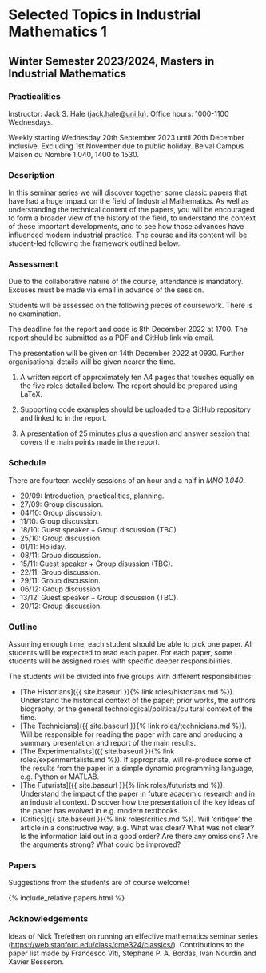 # Selected Topics in Industrial Mathematics 1
## Winter Semester 2023/2024, Masters in Industrial Mathematics

### Practicalities

Instructor: Jack S. Hale (jack.hale@uni.lu). Office hours: 1000-1100 Wednesdays.

Weekly starting Wednesday 20th September 2023 until 20th December inclusive.
Excluding 1st November due to public holiday.
Belval Campus Maison du Nombre 1.040, 1400 to 1530.

### Description

In this seminar series we will discover together some classic papers that have
had a huge impact on the field of Industrial Mathematics. As well as
understanding the technical content of the papers, you will be encouraged to
form a broader view of the history of the field, to understand the context of
these important developments, and to see how those advances have influenced
modern industrial practice. The course and its content will be student-led
following the framework outlined below.

### Assessment

Due to the collaborative nature of the course, attendance is mandatory. Excuses
must be made via email in advance of the session.

Students will be assessed on the following pieces of coursework. There is no
examination.

The deadline for the report and code is 8th December 2022 at 1700. The report
should be submitted as a PDF and GitHub link via email.

The presentation will be given on 14th December 2022 at 0930. Further
organisational details will be given nearer the time.

1. A written report of approximately ten A4 pages that touches equally on the
   five roles detailed below. The report should be prepared using LaTeX.

2. Supporting code examples should be uploaded to a GitHub repository and 
   linked to in the report.

3. A presentation of 25 minutes plus a question and answer session that covers
   the main points made in the report.


### Schedule

There are fourteen weekly sessions of an hour and a half in *MNO 1.040*.

* 20/09: Introduction, practicalities, planning.
* 27/09: Group discussion.
* 04/10: Group discussion. 
* 11/10: Group discussion.
* 18/10: Guest speaker + Group discussion (TBC).
* 25/10: Group discussion.
* 01/11: Holiday.
* 08/11: Group discussion.
* 15/11: Guest speaker + Group disussion (TBC).
* 22/11: Group discussion.
* 29/11: Group discussion.
* 06/12: Group discussion.
* 13/12: Guest speaker + Group discussion (TBC).
* 20/12: Group discussion.

### Outline

Assuming enough time, each student should be able to pick one paper. All students
will be expected to read each paper. For each paper, some students will be
assigned roles with specific deeper responsibilities.

The students will be divided into five groups with different responsibilities:

* [The Historians]({{ site.baseurl }}{% link roles/historians.md %}). Understand
  the historical context of the paper; prior works, the authors biography, or
  the general technological/political/cultural context of the time.
* [The Technicians]({{ site.baseurl }}{% link roles/technicians.md %}). Will be
  responsible for reading the paper with care and producing a summary
  presentation and report of the main results.
* [The Experimentalists]({{ site.baseurl }}{% link roles/experimentalists.md %}).
  If appropriate, will re-produce some of the results from the paper in a
  simple dynamic programming language, e.g. Python or MATLAB.
* [The Futurists]({{ site.baseurl }}{% link roles/futurists.md %}). Understand
  the impact of the paper in future academic research and in an industrial
  context. Discover how the presentation of the key ideas of the paper has
  evolved in e.g. modern textbooks.
* [Critics]({{ site.baseurl }}{% link roles/critics.md %}). Will ‘critique’ the
  article in a constructive way, e.g. What was clear? What was not clear? Is
  the information laid out in a good order?  Are there any omissions?  Are the
  arguments strong? What could be improved?

### Papers

Suggestions from the students are of course welcome!

{% include_relative papers.html %}

### Acknowledgements

Ideas of Nick Trefethen on running an effective mathematics seminar series
(https://web.stanford.edu/class/cme324/classics/). Contributions to the paper
list made by Francesco Viti, Stéphane P. A. Bordas, Ivan Nourdin and Xavier Besseron.
